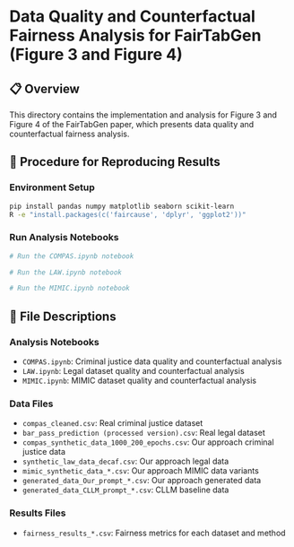 # Data Quality and Counterfactual Fairness Analysis for FairTabGen (Figure 3 and Figure 4)

## 📋 Overview

This directory contains the implementation and analysis for Figure 3 and Figure 4 of the FairTabGen paper, which presents data quality and counterfactual fairness analysis.

## 🚀 Procedure for Reproducing Results

### Environment Setup
```bash
pip install pandas numpy matplotlib seaborn scikit-learn
R -e "install.packages(c('faircause', 'dplyr', 'ggplot2'))"
```

### Run Analysis Notebooks
```python
# Run the COMPAS.ipynb notebook

# Run the LAW.ipynb notebook

# Run the MIMIC.ipynb notebook

```

## 📁 File Descriptions

### Analysis Notebooks
- `COMPAS.ipynb`: Criminal justice data quality and counterfactual analysis
- `LAW.ipynb`: Legal dataset quality and counterfactual analysis
- `MIMIC.ipynb`: MIMIC dataset quality and counterfactual analysis

### Data Files
- `compas_cleaned.csv`: Real criminal justice dataset
- `bar_pass_prediction (processed version).csv`: Real legal dataset
- `compas_synthetic_data_1000_200_epochs.csv`: Our approach criminal justice data
- `synthetic_law_data_decaf.csv`: Our approach legal data
- `mimic_synthetic_data_*.csv`: Our approach MIMIC data variants
- `generated_data_Our_prompt_*.csv`: Our approach generated data
- `generated_data_CLLM_prompt_*.csv`: CLLM baseline data

### Results Files
- `fairness_results_*.csv`: Fairness metrics for each dataset and method 
